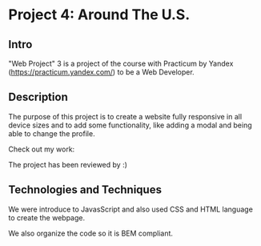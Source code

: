 # Project 4: Around The U.S.

## Intro

"Web Project" 3 is a project of the course with Practicum by Yandex (https://practicum.yandex.com/) to be a Web Developer.

## Description

The purpose of this project is to create a website fully responsive in all device sizes and to add some functionality, like adding a modal and being able to change the profile. 

Check out my work: 

The project has been reviewed by :)

## Technologies and Techniques

We were introduce to JavasScript and also used CSS and HTML language to create the webpage.

We also organize the code so it is BEM compliant.
